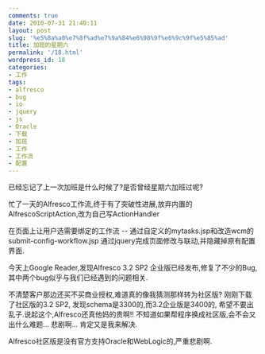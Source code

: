 ```yaml
---
comments: true
date: 2010-07-31 21:40:11
layout: post
slug: '%e5%8a%a0%e7%8f%ad%e7%9a%84%e6%98%9f%e6%9c%9f%e5%85%ad'
title: 加班的星期六
permalink: '/18.html'
wordpress_id: 18
categories:
- 工作
tags:
- alfresco
- bug
- io
- jquery
- js
- Oracle
- 下载
- 加班
- 工作
- 工作流
- 配置
---
```


已经忘记了上一次加班是什么时候了?是否曾经星期六加班过呢?

忙了一天的Alfresco工作流,终于有了突破性进展,放弃内置的AlfrescoScriptAction,改为自己写ActionHandler

在页面上让用户选需要绑定的工作流 -- 通过自定义的mytasks.jsp和改造wcm的submit-config-workflow.jsp 通过jquery完成页面修改与联动,并隐藏掉原有配置界面.

今天上Google Reader,发现Alfresco 3.2 SP2 企业版已经发布,修复了不少的Bug,其中两个bug似乎与我们已经遇到的问题相关.

不清楚客户那边还买不买商业授权,难道真的像我猜测那样转为社区版? 刚刚下载了社区版的3.2 SP2, 发现schema是3300的,而3.2企业版是3400的, 希望不要出乱子.说起这个,Alfresco还真他妈的贵啊!! 不知道如果帮程序换成社区版,会不会又出什么难题... 悲剧啊... 肯定又是我来解决.

Alfresco社区版是没有官方支持Oracle和WebLogic的,严重悲剧啊.

